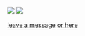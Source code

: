 ![](https://64.media.tumblr.com/a8df0b71728311ba7ba6ca02c32e4c1b/a41334886b4d8134-8f/s100x200/91499abdb29d7d1817fae4d239d6fc51bb866f75.pnj) ![](https://64.media.tumblr.com/4807d53b3502335dee1ef7198a9d5719/a41334886b4d8134-4f/s100x200/f7c948d8ea0dc5c972a4da2722bbc2b238562e95.pnj)

 [leave a message](https://sparkler.cc/@parasite)
 [or here](https://my.cbox.ws/kunizai)
